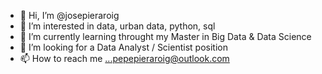 - 👋 Hi, I’m @josepieraroig
- 👀 I’m interested in data, urban data, python, sql
- 🌱 I’m currently learning throught my Master in Big Data & Data Science
- 💞️ I’m looking for a Data Analyst / Scientist position
- 📫 How to reach me ...pepepieraroig@outlook.com


